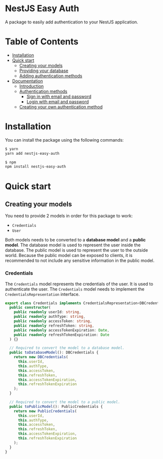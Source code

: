 # NestJS Easy Auth

A package to easily add authentication to your NestJS application.

# Table of Contents

- [Installation](#installation)
- [Quick start](#quick-start)
  - [Creating your models](#creating-your-models)
  - [Providing your database](#providing-your-database)
  - [Adding authentication methods](#adding-authentication-methods)
- [Documentation](#documentation)
  - [Introduction](#introduction)
  - [Authentication methods](#authentication-methods)
    - [Sign in with email and password](#sign-in-with-email-and-password)
    - [Login with email and password](#login-with-email-and-password)
  - [Creating your own authentication method](#creating-your-own-authentication-method)

# Installation

You can install the package using the following commands:

```bash
$ yarn
yarn add nestjs-easy-auth

$ npm
npm install nestjs-easy-auth
```

# Quick start

## Creating your models

You need to provide 2 models in order for this package to work:

- `Credentials`
- `User`

Both models needs to be converted to a **database model** and a **public model**. The database model is used to represent the user inside the database. The public model is used to represent the user to the outside world. Because the public model can be exposed to clients, it is recommended to not include any sensitive information in the public model.

### Credentials

The `Credentials` model represents the credentials of the user. It is used to authenticate the user. The `Credentials` model needs to implement the `CredentialsRepresentation` interface.

```ts
export class Credentials implements CredentialsRepresentation<DBCredentials, PublicCredentials> {
  public constructor(
    public readonly userId: string,
    public readonly authType: string,
    public readonly accessToken: string,
    public readonly refreshToken: string,
    public readonly accessTokenExpiration: Date,
    public readonly refreshTokenExpiration: Date
  ) {}

  // Required to convert the model to a database model.
  public toDatabaseModel(): DBCredentials {
    return new DBCredentials(
      this.userId,
      this.authType,
      this.accessToken,
      this.refreshToken,
      this.accessTokenExpiration,
      this.refreshTokenExpiration
    );
  }

  // Required to convert the model to a public model.
  public toPublicModel(): PublicCredentials {
    return new PublicCredentials(
      this.userId,
      this.authType,
      this.accessToken,
      this.refreshToken,
      this.accessTokenExpiration,
      this.refreshTokenExpiration
    );
  }
}
```
